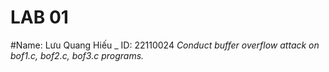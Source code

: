 # LAB 01
#Name: Lưu Quang Hiếu _ ID: 22110024
*Conduct buffer overflow attack on bof1.c, bof2.c, bof3.c programs.*
